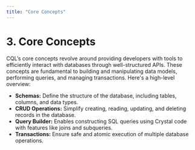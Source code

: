 ```yaml
---
title: "Core Concepts"
---
```


# 3. Core Concepts

CQL’s core concepts revolve around providing developers with tools to efficiently interact with databases through well-structured APIs. These concepts are fundamental to building and manipulating data models, performing queries, and managing transactions. Here's a high-level overview:

- **Schemas:** Define the structure of the database, including tables, columns, and data types.
- **CRUD Operations:** Simplify creating, reading, updating, and deleting records in the database.
- **Query Builder:** Enables constructing SQL queries using Crystal code with features like joins and subqueries.
- **Transactions:** Ensure safe and atomic execution of multiple database operations.
